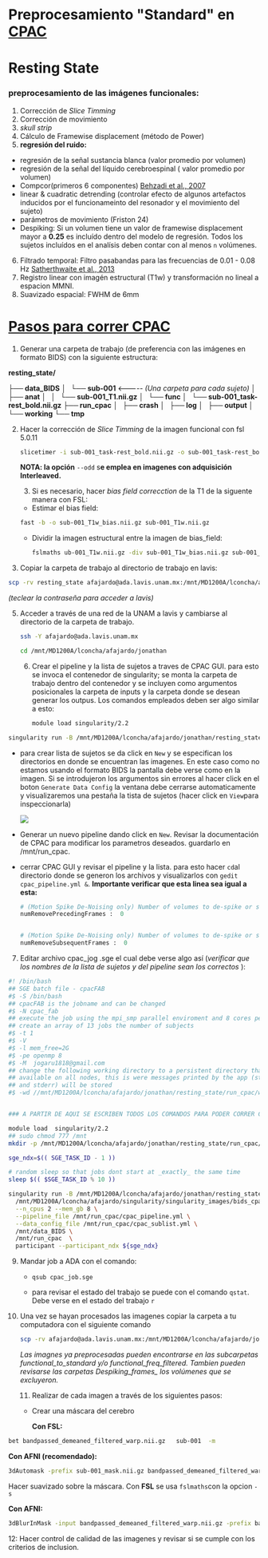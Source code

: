 

# Preprocesamiento "Standard" en [CPAC](https://fcp-indi.github.io/docs/user/index.html)

# Resting State

### **preprocesamiento de las imágenes funcionales**:

1. Corrección de *Slice Timming*
2. Corrección de movimiento
3. *skull strip*
4. Cálculo de Framewise displacement (método de Power)
5. **regresión del ruido:**
- regresión de la señal sustancia blanca (valor promedio por volumen)
- regresión de la señal del líquido cerebroespinal ( valor promedio por volumen)
- Compcor(primeros 6 componentes) [Behzadi et al., 2007](https://www.sciencedirect.com/science/article/pii/S1053811907003837?via%3Dihub)
- linear & cuadratic detrending (controlar efecto de algunos artefactos inducidos por el funcionameinto del resonador y el movimiento del sujeto)
- parámetros de movimiento (Friston 24)
- Despiking: Si un volumen tiene un valor de framewise displacement mayor a **0.25**  es incluído dentro del modelo de regresión. Todos los sujetos incluídos en el analísis deben contar con al menos `n` volúmenes.
6. Filtrado temporal: Filtro pasabandas para las frecuencias de 0.01 - 0.08 Hz [Satherthwaite et al., 2013](https://www.sciencedirect.com/science/article/pii/S1053811912008609?via%3Dihub)
7. Registro linear con imagén estructural (T1w) y transformación no lineal a espacion MMNI.
8. Suavizado espacial: FWHM de 6mm


# <u>Pasos para correr [CPAC](http://fcp-indi.github.io/docs/user/index.html)</u>



1.  Generar una carpeta de trabajo (de preferencia con las imágenes en formato BIDS) con la siguiente estructura:

   **resting_state/**

   **├── data_BIDS**
   **│   └── sub-001**  <----- *(Una carpeta para cada sujeto)*
   **│       ├── anat**
   **│       │   └── sub-001_T1.nii.gz**
   **│       └── func**
   **│           └── sub-001_task-rest_bold.nii.gz**
   **├── run_cpac**
   **│   ├── crash**
   **│   ├── log**
   **│   ├── output**
   **│   └── working**
   **└── tmp**

2. Hacer la corrección de *Slice Timming*  de la imagen funcional con fsl 5.0.11

   ```bash
   slicetimer -i sub-001_task-rest_bold.nii.gz -o sub-001_task-rest_bold.nii_stc.gz --odd
   ```

   **NOTA: la opción** `--odd`  s**e emplea en imagenes con adquisición Interleaved.**     

   3.  Si es necesario, hacer *bias field correcction* de la T1 de la siguente manera con FSL:

      - Estimar el bias field:

      ```bash
      fast -b -o sub-001_T1w_bias.nii.gz sub-001_T1w.nii.gz
      ```

   - Dividir la imagen estructural entre la imagen de bias_field:

     ```bash
     fslmaths ub-001_T1w.nii.gz -div sub-001_T1w_bias.nii.gz sub-001_T1w_bcorr.nii.gz
     ```

4.  Copiar la carpeta de trabajo al directorio de trabajo en lavis:

   ```bash
   scp -rv resting_state afajardo@ada.lavis.unam.mx:/mnt/MD1200A/lconcha/afajardo/jonathan
   ```

   *(teclear la contraseña para acceder a lavis)*

5. Acceder a través de una red de la UNAM a lavis y cambiarse al directorio de la carpeta de trabajo.

   ``` bash
   ssh -Y afajardo@ada.lavis.unam.mx
   ```

   ```bash
   cd /mnt/MD1200A/lconcha/afajardo/jonathan
   ```

   6. Crear el pipeline y la lista de sujetos a traves de CPAC GUI. para esto se invoca el contenedor de singularity; se monta la carpeta de trabajo dentro del contenedor y se incluyen como argumentos posicionales la carpeta de inputs y la carpeta donde se desean generar los outpus. Los comandos empleados deben ser algo similar a esto:

      ```bash
      module load singularity/2.2
      ```

``` bash
singularity run -B /mnt/MD1200A/lconcha/afajardo/jonathan/resting_state/:/mnt -B /mnt/MD1200A/lconcha/afajardo/jonathan/resting_state/tmp:/scratch /mnt/MD1200A/lconcha/afajardo/singularity/singularity_images/bids_cpac-2018-05-30-c1f62374f539.img --skip_bids_validator /mnt/data_BIDS /mnt/run_cpac GUI

```

- para crear lista de sujetos se da click en `New` y se  especifican los directorios en donde se encuentran las imagenes. En este caso como no estamos usando el formato BIDS la pantalla debe verse como en la imagen. Si se introdujeron los argumentos sin errores al hacer click en el boton  `Generate Data Config` la ventana debe cerrarse automaticamente y visualizaremos una pestaña la tista de sujetos (hacer click en `View`para inspeccionarla)

  ![](/home/alfonso/Documentos/github/fMRI/GUI.png)

- Generar un nuevo pipeline dando click en `New`. Revisar la documentación de CPAC para modificar los parametros deseados. guardarlo en /mnt/run_cpac.

- cerrar CPAC GUI y revisar  el pipeline y la lista. para esto hacer `cd`al directorio donde se generon los archivos y visualizarlos con `gedit cpac_pipeline.yml &`. **Importante verificar que esta linea sea igual a esta:** 

  ```python
  # (Motion Spike De-Noising only) Number of volumes to de-spike or scrub preceding a volume with excessive FD.
  numRemovePrecedingFrames :  0
  
  
  # (Motion Spike De-Noising only) Number of volumes to de-spike or scrub subsequent to a volume with excessive FD.
  numRemoveSubsequentFrames :  0
  
  ```

7. Editar archivo cpac_jog .sge el cual debe verse algo así (*verificar que los nombres de la lista de sujetos y del pipeline sean los correctos* ): 

```bash
#! /bin/bash
## SGE batch file - cpacFAB
#$ -S /bin/bash
## cpacFAB is the jobname and can be changed
#$ -N cpac_fab
## execute the job using the mpi_smp parallel enviroment and 8 cores per job
## create an array of 13 jobs the number of subjects
#$ -t 1                                                                                   #ESTO LO DEBES MODIFICAR Y PONER EL NUMERO DE TRABAJOS (1 - "numero de imagenes que se van a procesar")
#$ -V
#$ -l mem_free=2G
#$ -pe openmp 8
#$ -M  jogaru1818@gmail.com                                                                         ### ESCRIBIR AQUI TU DIRECCIÓN DE CORREO ELECTRÓNICO
## change the following working directory to a persistent directory that is
## available on all nodes, this is were messages printed by the app (stdout
## and stderr) will be stored
#$ -wd //mnt/MD1200A/lconcha/afajardo/jonathan/resting_state/run_cpac/working                                       ## ESTO SE DEBE MODIFICAR


### A PARTIR DE AQUI SE ESCRIBEN TODOS LOS COMANDOS PARA PODER CORRER CPAC

module load  singularity/2.2
## sudo chmod 777 /mnt
mkdir -p /mnt/MD1200A/lconcha/afajardo/jonathan/resting_state/run_cpac/log/reports                 

sge_ndx=$(( SGE_TASK_ID - 1 ))

# random sleep so that jobs dont start at _exactly_ the same time
sleep $(( $SGE_TASK_ID % 10 ))

singularity run -B /mnt/MD1200A/lconcha/afajardo/jonathan/resting_state:/mnt -B /mnt/MD1200A/lconcha/afajardo/jonathan/resting_state/tmp:/scratch \
  /mnt/MD1200A/lconcha/afajardo/singularity/singularity_images/bids_cpac-2018-05-30-c1f62374f539.img\
  --n_cpus 2 --mem_gb 8 \
  --pipeline_file /mnt/run_cpac/cpac_pipeline.yml \
  --data_config_file /mnt/run_cpac/cpac_sublist.yml \
  /mnt/data_BIDS \
  /mnt/run_cpac  \
  participant --participant_ndx ${sge_ndx}
```



9. Mandar job a ADA con el comando: 

   - `qsub cpac_job.sge`

   - para revisar el estado del trabajo se puede con el comando `qstat`. Debe verse en el estado del trabajo `r`

10. Una vez se hayan procesados las imagenes copiar la carpeta a tu computadora con el siguiente comando

    ```bash
    scp -rv afajardo@ada.lavis.unam.mx:/mnt/MD1200A/lconcha/afajardo/jonathan/resting_state/run_cpac/output .
    ```

    *Las imagnes ya preprocesadas pueden encontrarse en las subcarpetas functional_to_standard y/o functional_freq_filtered. Tambien pueden revisarse las carpetas Despiking_frames_ los volúmenes que se excluyeron.*

    

    11. Realizar de cada imagen a través de los siguientes pasos:

    - Crear una máscara del cerebro

      **Con FSL:**

```bash
bet bandpassed_demeaned_filtered_warp.nii.gz   sub-001  -m 
```

**Con AFNI (recomendado):** 

 ```bash
3dAutomask -prefix sub-001_mask.nii.gz bandpassed_demeaned_filtered_warp.nii.gz
 ```



Hacer suavizado sobre la máscara. Con **FSL** se usa `fslmaths`con la opcion `-s` 

**Con AFNI:** 

```bash
3dBlurInMask -input bandpassed_demeaned_filtered_warp.nii.gz -prefix bandpassed_demeaned_filtered_warp_FWHM6.nii.gz -mask sub-001_mask.nii.gz -FWHM 6
```

12: Hacer control de calidad de las imagenes y revisar si  se cumple con los criterios de inclusion.